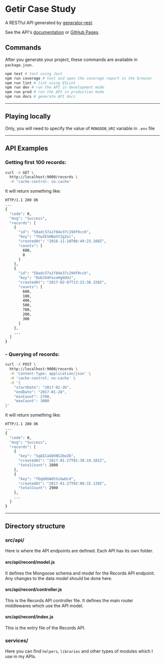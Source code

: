 # Getir Case Study

A RESTful API generated by [generator-rest](https://github.com/diegohaz/generator-rest).

See the API's [documentation](DOCS.md) or [GitHub Pages](https://ouzman.github.io/getir-case-study/).

## Commands

After you generate your project, these commands are available in `package.json`.

```bash
npm test # test using Jest
npm run coverage # test and open the coverage report in the browser
npm run lint # lint using ESLint
npm run dev # run the API in development mode
npm run prod # run the API in production mode
npm run docs # generate API docs
```
-----------
## Playing locally

Only, you will need to specify the value of `MONGODB_URI` variable in `.env` file

-----------
## API Examples

### Getting first 100 records:
```bash
curl -X GET \
  http://localhost:9000/records \
  -H 'cache-control: no-cache'
```

It will return something like:
```bash
HTTP/1.1 200 OK
...
{
  "code": 0,
  "msg": "Success",
  "records": [
    {
      "id": "58adc57a1f84e37c19df0cc6",
      "key": "YhwZESHNaSY2gZoi",
      "createdAt": "2016-11-18T08:49:23.108Z",
      "counts": [
        600,
        0
      ]
    },
    {
      "id": "58adc57a1f84e37c19df0ccb",
      "key": "8oDJX4FosoHgkUUz",
      "createdAt": "2017-02-07T13:23:38.320Z",
      "counts": [
        600,
        100,
        400,
        500,
        700,
        200,
        300
      ]
    },
    ...
  ]
}
```

### - Querying of records:
```bash
curl -X POST \
  http://localhost:9000/records \
  -H 'Content-Type: application/json' \
  -H 'cache-control: no-cache' \
  -d '{
	"startDate": "2017-01-26",
	"endDate": "2017-01-28",
	"minCount": 2700,
	"maxCount": 3000
}'
```

It will return something like:
```bash
HTTP/1.1 200 OK
...
{
  "code": 0,
  "msg": "Success",
  "records": [
    {
      "key": "SqAICaG0XNS2beZ6",
      "createdAt": "2017-01-27T01:38:19.181Z",
      "totalCount": 2800
    },
    {
      "key": "fDqbRGWdthiUwUcd",
      "createdAt": "2017-01-27T02:00:32.139Z",
      "totalCount": 2900
    },
    ...
  ]
}
```

-----------

## Directory structure

### src/api/

Here is where the API endpoints are defined. Each API has its own folder.

#### src/api/record/model.js

It defines the Mongoose schema and model for the Records API endpoint. Any changes to the data model should be done here.

#### src/api/record/controller.js

This is the Records API controller file. It defines the main router middlewares which use the API model.

#### src/api/record/index.js

This is the entry file of the Records API.

### services/

Here you can find `helpers`, `libraries` and other types of modules which I use in my APIs.
